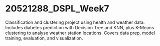 # 20521288_DSPL_Week7
Classification and clustering project using health and weather data. Includes diabetes prediction with Decision Tree and KNN, plus K-Means clustering to analyse weather station locations. Covers data prep, model training, evaluation, and visualization.
